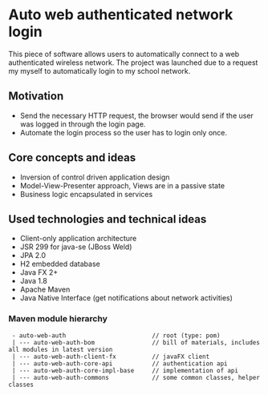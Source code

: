 Auto web authenticated network login
=================================================

This piece of software allows users to automatically connect to a web authenticated wireless network. 
The project was launched due to a request my myself to automatically login to my school network.

## Motivation
 - Send the necessary HTTP request, the browser would send if the user was logged in through the login page.
 - Automate the login process so the user has to login only once.

## Core concepts and ideas
 - Inversion of control driven application design
 - Model-View-Presenter approach, Views are in a passive state
 - Business logic encapsulated in services

 ## Used technologies and technical ideas
 - Client-only application architecture
 - JSR 299 for java-se (JBoss Weld)
 - JPA 2.0
 - H2 embedded database
 - Java FX 2+
 - Java 1.8
 - Apache Maven
 - Java Native Interface (get notifications about network activities)

### Maven module hierarchy

     - auto-web-auth                        // root (type: pom)
     | --- auto-web-auth-bom                // bill of materials, includes all modules in latest version
     | --- auto-web-auth-client-fx          // javaFX client
     | --- auto-web-auth-core-api           // authentication api
     | --- auto-web-auth-core-impl-base     // implementation of api
     | --- auto-web-auth-commons            // some common classes, helper classes
